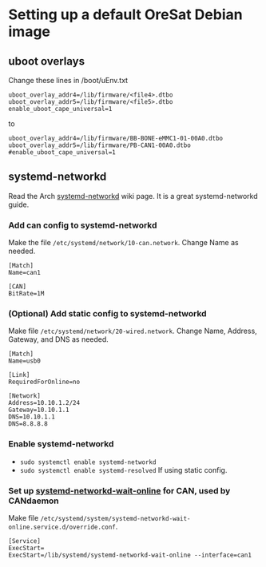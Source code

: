 # Setting up a default OreSat Debian image

## uboot overlays
Change these lines in /boot/uEnv.txt
```
uboot_overlay_addr4=/lib/firmware/<file4>.dtbo
uboot_overlay_addr5=/lib/firmware/<file5>.dtbo
enable_uboot_cape_universal=1
```
to
```
uboot_overlay_addr4=/lib/firmware/BB-BONE-eMMC1-01-00A0.dtbo
uboot_overlay_addr5=/lib/firmware/PB-CAN1-00A0.dtbo
#enable_uboot_cape_universal=1
```

## systemd-networkd
Read the Arch [systemd-networkd] wiki page. It is a great systemd-networkd guide.
### Add can config to systemd-networkd
Make the file `/etc/systemd/network/10-can.network`. Change Name as needed.
```
[Match]
Name=can1

[CAN]
BitRate=1M
```

### (Optional) Add static config to systemd-networkd
Make file `/etc/systemd/network/20-wired.network`. Change Name, Address, Gateway, and DNS as needed.
```
[Match]
Name=usb0

[Link]
RequiredForOnline=no

[Network]
Address=10.10.1.2/24
Gateway=10.10.1.1
DNS=10.10.1.1
DNS=8.8.8.8
```

### Enable systemd-networkd
- `sudo systemctl enable systemd-networkd`
- `sudo systemctl enable systemd-resolved` If using static config.

### Set up [systemd-networkd-wait-online] for CAN, used by CANdaemon
Make file `/etc/systemd/system/systemd-networkd-wait-online.service.d/override.conf`.
```
[Service]
ExecStart=
ExecStart=/lib/systemd/systemd-networkd-wait-online --interface=can1
```

[systemd-networkd]:https://wiki.archlinux.org/index.php/Systemd-networkd
[systemd-networkd-wait-online]:https://www.freedesktop.org/software/systemd/man/systemd-networkd-wait-online.service.html
